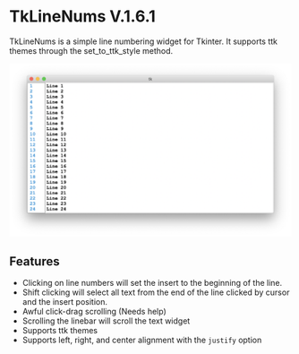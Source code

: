 # TkLineNums V.1.6.1

TkLineNums is a simple line numbering widget for Tkinter. It supports ttk themes through the set_to_ttk_style method.

![img](https://github.com/Moosems/TkLineNums/raw/main/images/TkLineNumsPhoto.png)

## Features

* Clicking on line numbers will set the insert to the beginning of the line.
* Shift clicking will select all text from the end of the line clicked by cursor and the insert position.
* Awful click-drag scrolling (Needs help)
* Scrolling the linebar will scroll the text widget
* Supports ttk themes
* Supports left, right, and center alignment with the `justify` option